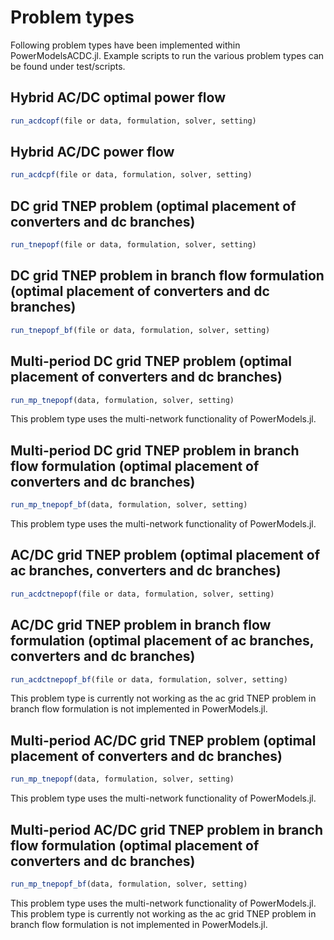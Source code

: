# Problem types
Following problem types have been implemented within PowerModelsACDC.jl. Example scripts to run the various problem types can be found under test/scripts.

## Hybrid AC/DC optimal power flow
```julia
run_acdcopf(file or data, formulation, solver, setting)
```

## Hybrid AC/DC power flow
```julia
run_acdcpf(file or data, formulation, solver, setting)
```

## DC grid TNEP problem (optimal placement of converters and dc branches)
```julia
run_tnepopf(file or data, formulation, solver, setting)
```

## DC grid TNEP problem in branch flow formulation (optimal placement of converters and dc branches)
```julia
run_tnepopf_bf(file or data, formulation, solver, setting)
```

## Multi-period DC grid TNEP problem (optimal placement of converters and dc branches)
```julia
run_mp_tnepopf(data, formulation, solver, setting)
```
This problem type uses the multi-network functionality of PowerModels.jl.

## Multi-period DC grid TNEP problem in branch flow formulation (optimal placement of converters and dc branches)
```julia
run_mp_tnepopf_bf(data, formulation, solver, setting)
```
This problem type uses the multi-network functionality of PowerModels.jl.

## AC/DC grid TNEP problem (optimal placement of ac branches, converters and dc branches)
```julia
run_acdctnepopf(file or data, formulation, solver, setting)
```

## AC/DC grid TNEP problem in branch flow formulation (optimal placement of ac branches, converters and dc branches)
```julia
run_acdctnepopf_bf(file or data, formulation, solver, setting)
```
This problem type is currently not working as the ac grid TNEP problem in branch flow formulation is not implemented in PowerModels.jl.

## Multi-period AC/DC grid TNEP problem (optimal placement of converters and dc branches)
```julia
run_mp_tnepopf(data, formulation, solver, setting)
```
This problem type uses the multi-network functionality of PowerModels.jl.

## Multi-period AC/DC grid TNEP problem in branch flow formulation (optimal placement of converters and dc branches)
```julia
run_mp_tnepopf_bf(data, formulation, solver, setting)
```
This problem type uses the multi-network functionality of PowerModels.jl.
This problem type is currently not working as the ac grid TNEP problem in branch flow formulation is not implemented in PowerModels.jl.
